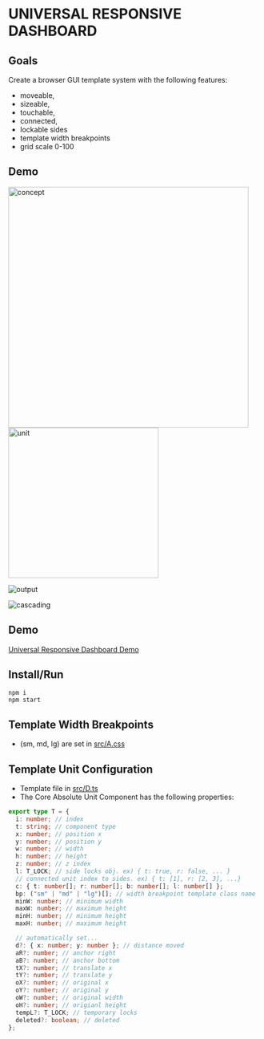 # UNIVERSAL RESPONSIVE DASHBOARD

## Goals

Create a browser GUI template system with the following features:

- moveable,
- sizeable,
- touchable,
- connected,
- lockable sides
- template width breakpoints
- grid scale 0-100

## Demo

<img width="480" alt="concept" src="https://user-images.githubusercontent.com/26150152/179244802-826ec5b1-a7f7-49de-a2be-e8d8c73ef62e.png">

<img width="300" alt="unit" src="https://user-images.githubusercontent.com/26150152/179247744-40f889f2-bf93-4eba-8968-69e852182b3c.png">

![output](https://user-images.githubusercontent.com/26150152/179244422-b0102d1c-71d1-45a0-ab13-ca630db95ab6.gif)

![cascading](https://user-images.githubusercontent.com/26150152/179254478-38b39839-03a6-4285-9dec-1933d1cf2cd9.png)

## Demo

[Universal Responsive Dashboard Demo](https://unidashboard.vercel.app/)

## Install/Run

```
npm i
npm start
```

## Template Width Breakpoints

- (sm, md, lg) are set in [src/A.css](https://github.com/tboie/universal_responsive_dashboard/blob/main/src/A.css)

## Template Unit Configuration

- Template file in [src/D.ts](https://github.com/tboie/universal_responsive_dashboard/blob/main/src/D.ts)
- The Core Absolute Unit Component has the following properties:

```typescript
export type T = {
  i: number; // index
  t: string; // component type
  x: number; // position x
  y: number; // position y
  w: number; // width
  h: number; // height
  z: number; // z index
  l: T_LOCK; // side locks obj. ex) { t: true, r: false, ... }
  // connected unit index to sides. ex) { t: [1], r: [2, 3], ...}
  c: { t: number[]; r: number[]; b: number[]; l: number[] };
  bp: ("sm" | "md" | "lg")[]; // width breakpoint template class name
  minW: number; // minimum width
  maxW: number; // maximum height
  minH: number; // minimum height
  maxH: number; // maximum height

  // automatically set...
  d?: { x: number; y: number }; // distance moved
  aR?: number; // anchor right
  aB?: number; // anchor bottom
  tX?: number; // translate x
  tY?: number; // translate y
  oX?: number; // original x
  oY?: number; // original y
  oW?: number; // original width
  oH?: number; // origianl height
  tempL?: T_LOCK; // temporary locks
  deleted?: boolean; // deleted
};
```
